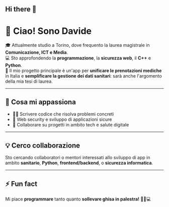 ## Hi there 👋

# 👋 Ciao! Sono Davide

🎓 Attualmente studio a Torino, dove frequento la laurea magistrale in **Comunicazione, ICT e Media**.  
💻 Sto approfondendo la **programmazione**, la **sicurezza web**, il **C++** e **Python**.  
📱 Il mio progetto principale è un'app per **unificare le prenotazioni mediche** in Italia e **semplificare la gestione dei dati sanitari**: sarà anche l'argomento della mia tesi di laurea.  

---

## 🚀 Cosa mi appassiona
- 👨‍💻 Scrivere codice che risolva problemi concreti
- 🔐 Web security e sviluppo di applicazioni sicure
- 🤝 Collaborare su progetti in ambito tech e salute digitale

---

## 💡 Cerco collaborazione
Sto cercando collaboratori o mentori interessati allo sviluppo di app in ambito **sanitario**, **Python**, **frontend/backend**, o **sicurezza informatica**.

---

## ⚡ Fun fact
Mi piace **programmare** tanto quanto **sollevare ghisa in palestra!** 🏋️‍♂️💻

